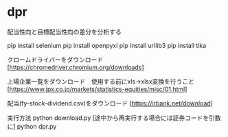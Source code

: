# dpr
配当性向と目標配当性向の差分を分析する

pip install selenium
pip install openpyxl
pip install urllib3
pip install tika

クロームドライバーをダウンロード
[https://chromedriver.chromium.org/downloads]

上場企業一覧をダウンロード　使用する前にxls→xlsx変換を行うこと
[https://www.jpx.co.jp/markets/statistics-equities/misc/01.html]

配当(fy-stock-dividend.csv)をダウンロード
[https://irbank.net/download]


実行方法
python download.py [途中から再実行する場合には証券コードを引数に]
python dpr.py
